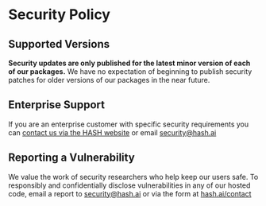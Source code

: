 # Security Policy

## Supported Versions

**Security updates are only published for the latest minor version of each of our packages.** We have no expectation of beginning to publish security patches for older versions of our packages in the near future.

## Enterprise Support

If you are an enterprise customer with specific security requirements you can [contact us via the HASH website](https://hash.ai/contact) or email [security@hash.ai](mailto:security@hash.ai)

## Reporting a Vulnerability

We value the work of security researchers who help keep our users safe. To responsibly and confidentially disclose vulnerabilities in any of our hosted code, email a report to [security@hash.ai](mailto:security@hash.ai) or via the form at [hash.ai/contact](https://hash.ai/contact)
